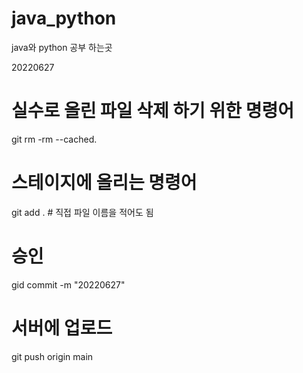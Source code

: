 # java_python

java와 python 공부 하는곳

20220627

# 실수로 올린 파일 삭제 하기 위한 명령어
git rm -rm --cached.

# 스테이지에 올리는 명령어
git add . # 직접 파일 이름을 적어도 됨

# 승인
gid commit -m "20220627"

# 서버에 업로드
git push origin main

